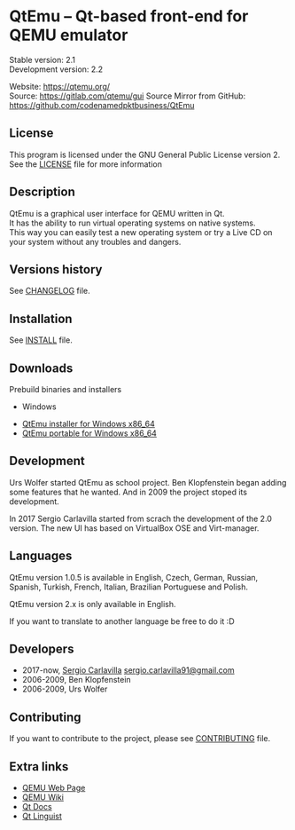 # QtEmu &ndash; Qt-based front-end for QEMU emulator

Stable version: 2.1 <br />
Development version: 2.2 <br />

Website: https://qtemu.org/ <br />
Source: https://gitlab.com/qtemu/gui
Source Mirror from GitHub: https://github.com/codenamedpktbusiness/QtEmu

## License

This program is licensed under the GNU General Public License version 2.
See the [LICENSE](LICENSE.md "#license") file for more information

## Description

QtEmu is a graphical user interface for QEMU written in Qt. <br />
It has the ability to run virtual operating systems on native systems. <br />
This way you can easily test a new operating system or try a Live CD on your system without any troubles and dangers.

## Versions history

See [CHANGELOG](CHANGELOG.md "#release-notes") file.

## Installation

See [INSTALL](INSTALL.md "#install") file.

## Downloads

Prebuild binaries and installers

- Windows

* [QtEmu installer for Windows x86_64](https://www.carlavilla.es/qtemu/qtemu_setup_x86_64.exe "#setup")
* [QtEmu portable for Windows x86_64](https://www.carlavilla.es/qtemu/qtemu_portable_x86_64.zip "#archive")

## Development

Urs Wolfer started QtEmu as school project. Ben Klopfenstein began adding some features that he wanted.
And in 2009 the project stoped its development.

In 2017 Sergio Carlavilla started from scrach the development of the 2.0 version. The new UI has based on
VirtualBox OSE and Virt-manager.

## Languages

QtEmu version 1.0.5 is available in English, Czech, German, Russian, Spanish, Turkish, French, Italian,
Brazilian Portuguese and Polish.

QtEmu version 2.x is only available in English.

If you want to translate to another language be free to do it :D

## Developers

* 2017-now, [Sergio Carlavilla](https://www.carlavilla.es) <sergio.carlavilla91@gmail.com>
* 2006-2009, Ben Klopfenstein <benklop gmail com>
* 2006-2009, Urs Wolfer <uwolfer fwo ch> 

## Contributing

If you want to contribute to the project, please see [CONTRIBUTING](CONTRIBUTING.md "#contribute") file.

## Extra links

* [QEMU Web Page](https://www.qemu.org/ "#QEMU")
* [QEMU Wiki](https://wiki.qemu.org/Main_Page "#QEMU_wiki")
* [Qt Docs](http://doc.qt.io/qt-5/index.html "#qt5docs")
* [Qt Linguist](https://doc.qt.io/qt-5/qtlinguist-index.html "#qt5linguistdocs")

